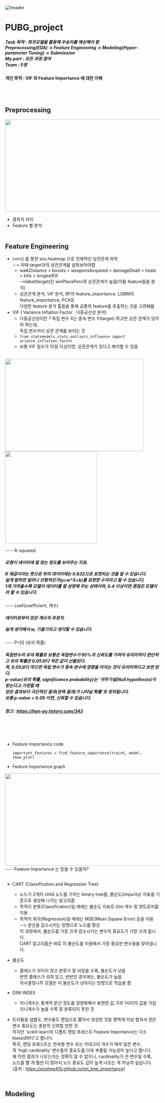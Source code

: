 ![header](https://capsule-render.vercel.app/api?type=waving&color=auto&height=200&text=Welcome!%20&fontSize=60&fontAlignY=40&desc=I'm%20joonho)


# PUBG_project

##### Task 목적 : 회귀모델을 활용해 우승자를 예상해야 함 <br/> Preprocessing(EDA) -> Feature Engineering -> Modeling(Hyper-parameter Tuning) -> Submission <br/>My part : 모든 과정 참여 <br/>Team : 5명

#### 개인 목적 : VIF 와 Feature Importance 에 대한 이해
<br/><br/>
## Preprocessing
<img src="https://user-images.githubusercontent.com/103080228/201855833-a35b3c13-0c89-4ded-a3ef-4a7393c016ab.jpg"  width="600" height="300">

* 결측치 처리 
* Feature 별 분석
<br/><br/>  
## Feature Engineering
  * corr() 를 통한 sns.heatmap 으로 전체적인 상관관계 파악 <br/>--> 이때 target과의 상관관계를 살펴보아야함
    * walkDistance > boosts > weaponsAcquired > damageDealt > heals > kills > longestKill <br/>-->label(target)인 winPlacePerc와 상관관계가 높음(이들 feature들을 분석)
    * 상관관계 분석, VIF 분석, RF의 feature_importance, LGBM의 feature_importance, PCA등 <br/>다양한 feature 분석 툴들을 통해 공통의 feature를 추출하는 것을 고려해봄
  * VIF ( Variance Inflation Factor : 다중공선성 분석)
    * 다중공선성이란 ? 독립 변수 X는 종속 변수 Y(target) 하고만 상관 관계가 있어야 하는데,<br/> 독립 변수끼리 상관 관계를 보이는 것
    * ```from statsmodels.stats.outliers_influence import ariance_inflation_factor```
    * 보통 VIF 점수가 10점 이상이면, 상관관계가 있다고 해석할 수 있음
    <br/>
 
<img src="https://user-images.githubusercontent.com/103080228/201831212-92e6c7a1-986c-4ccc-a11e-7acf9fe5cf94.png"  width="450" height="300"> <img src="https://user-images.githubusercontent.com/103080228/201832677-1e32944f-8500-46cd-86d0-789ea2a4d0d5.png"  width="300" height="300">
<br/>


---- R-squared

##### 모형이 데이터에 잘 맞는 정도를 보여주는 지표.<br/><br/> R 제곱이라는 뜻으로 위의 데이터에는 0.832으로 표현되는 것을 알 수 있습니다. <br/>쉽게 말하면 얼마나 선형적인가(y=w*X+b)를 표현한 수치라고 할 수 있습니다. <br/>1에 가까울수록 모델이 데이터를 잘 성명해 주는 상태이며, 0.4 이상이면 괜찮은 모델이라 할 수 있습니다.


---- coef(coefficient, 계수)

##### 데이터로부터 얻은 계수의 추정치. <br/><br/> 쉽게 생각해서 w, 기울기라고 생각할 수 있습니다.<br/>

---- P>|t| (유의 확률)

##### 독립변수의 유의 확률로 보통은 독립변수가 95%의 신뢰도를 가져야 유의미하다 판단하고 유의 확률은 0.05보다 작은 값이 산출된다. <br/>즉, 0.05보다 작으면 독립 변수가 종속 변수에 영향을 미치는 것이 유의미하다고 보면 된다.<br/>p-value(유의 확률, significance probability)는 '귀무가설(Null hypothesis)이 맞는다고 가정할 때 <br/>얻은 결과보다 극단적인 결과(관측 결과)가 나타날 확률'로 정의됩니다. <br/>보통 p-value < 0.05 이면, 신뢰할 수 있습니다.
##### 참고 : https://han-py.tistory.com/343
<br/>
<br/><br/>

* Feature Importance code
		
    ```important_features = find_feature_importance(trainX, model, show_plot) ```
				
		
* Feature Importance graph
<img src="https://user-images.githubusercontent.com/103080228/201831156-b39d4319-03e9-45dc-8963-a50f8485cee6.jpg"  width="600" height="300">
<br/>
---- Feature Importance 는 믿을 수 있을까?
<br/><br/>

* CART (Classification and Regression Tree)
  * 노드가 2개의 child 노드를 가지는 binary tree를, 불순도(impurity) 지표를 기준으로 생성해 나가는 알고리즘
  * 목적이 분류(Classification)일 때에는 불순도 지표로 Gini 계수 및 엔트로피를 이용
  * 목적이 회귀(Regression)일 때에는 MSE(Mean Square Error) 등을 이용<br/>--> 분산을 감소시키는 방향으로 노드를 형성<br/> 이 과정에서, 불순도를 가장 크게 감소시키는 변수의 중요도가 가장 크게 됩니다.<br/> CART 알고리즘은 바로 이 불순도를 이용해서 가장 중요한 변수들을 찾아냅니다.

* 불순도
  * 클래스가 섞이지 않고 분류가 잘 되었을 수록, 불순도가 낮음 <br/>반면 클래스가 섞여 있고, 반반인 경우에는, 불순도가 높음 <br/>의사결정나무 모델은 이 불순도가 낮아지는 방향으로 학습을 함
* GINI INDEX
  * 지니계수는 통계적 분산 정도를 정량화해서 표현한 값, 0과 1사이의 값을 가짐 <br/> 지니계수가 높을 수록 잘 분류되지 못한 것
* 트리들을 샘플도, 변수들도 랜덤으로 뽑아서 생성한 것을 몇백개 이상 합쳐서 얻은<br/> 변수 중요도는 충분히 신뢰할 만한 것.<br/>하지만 'scikit-learn의 디폴트 랜덤 포레스트 Feature Importance는 다소 biased하다’고 합니다.<br/>특히, 랜덤 포레스트는 연속형 변수 또는 카테고리 개수가 매우 많은 변수,<br/> 즉 ‘high cardinality’ 변수들의 중요도를 더욱 부풀릴 가능성이 높다고 합니다. <br/>왜 이런 결과가 나오는지는 정확히 알 수 없으나, cardinality가 큰 변수일 수록, <br/>노드를 쨀 게 훨씬 더 많아서 노드 중요도 값이 높게 나오는 게 아닐까 싶습니다. <br/>(출처 : https://soohee410.github.io/iml_tree_importance)
<br/>

## Modeling
